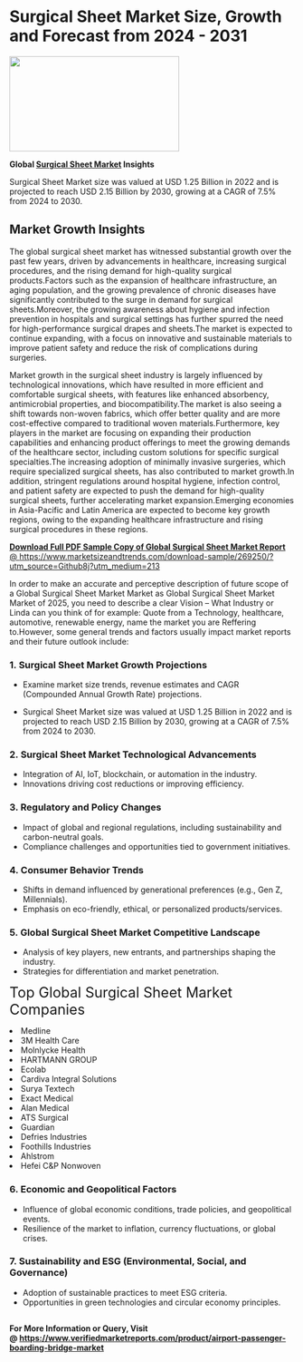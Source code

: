 <H1>Surgical Sheet Market Size, Growth and Forecast from 2024 - 2031</H1><img class="aligncenter size-medium wp-image-584254" src="https://thirdeyenews.in/wp-content/uploads/2024/09/Global-Market-Research-300x168.jpeg" alt="" width="300" height="168" /><p><strong>Global&nbsp;<a href="https://www.marketsizeandtrends.com/download-sample/269250/?utm_source=Github8j?utm_medium=213">Surgical Sheet Market</a> Insights</strong></p><p>Surgical Sheet Market size was valued at USD 1.25 Billion in 2022 and is projected to reach USD 2.15 Billion by 2030, growing at a CAGR of 7.5% from 2024 to 2030.</p><p><h2>Market Growth Insights</h2> <p>The global surgical sheet market has witnessed substantial growth over the past few years, driven by advancements in healthcare, increasing surgical procedures, and the rising demand for high-quality surgical products.Factors such as the expansion of healthcare infrastructure, an aging population, and the growing prevalence of chronic diseases have significantly contributed to the surge in demand for surgical sheets.Moreover, the growing awareness about hygiene and infection prevention in hospitals and surgical settings has further spurred the need for high-performance surgical drapes and sheets.The market is expected to continue expanding, with a focus on innovative and sustainable materials to improve patient safety and reduce the risk of complications during surgeries.</p> <p><a href="#"></a></p> <p>Market growth in the surgical sheet industry is largely influenced by technological innovations, which have resulted in more efficient and comfortable surgical sheets, with features like enhanced absorbency, antimicrobial properties, and biocompatibility.The market is also seeing a shift towards non-woven fabrics, which offer better quality and are more cost-effective compared to traditional woven materials.Furthermore, key players in the market are focusing on expanding their production capabilities and enhancing product offerings to meet the growing demands of the healthcare sector, including custom solutions for specific surgical specialties.The increasing adoption of minimally invasive surgeries, which require specialized surgical sheets, has also contributed to market growth.In addition, stringent regulations around hospital hygiene, infection control, and patient safety are expected to push the demand for high-quality surgical sheets, further accelerating market expansion.Emerging economies in Asia-Pacific and Latin America are expected to become key growth regions, owing to the expanding healthcare infrastructure and rising surgical procedures in these regions.</p> <p><a href="#"></p><p><span class=""><strong>Download Full PDF Sample Copy of Global Surgical Sheet Market Report</strong> @ <a href="https://www.marketsizeandtrends.com/download-sample/269250/?utm_source=Github8j?utm_medium=213" target="_blank">https://www.marketsizeandtrends.com/download-sample/269250/?utm_source=Github8j?utm_medium=213</a></span></p><p>In order to make an accurate and perceptive description of future scope of a Global&nbsp;Surgical Sheet Market Market as Global&nbsp;Surgical Sheet Market Market of 2025, you need to describe a clear Vision &ndash; What Industry or Linda can you think of for example: Quote from a Technology, healthcare, automotive, renewable energy, name the market you are Reffering to.However, some general trends and factors usually impact market reports and their future outlook include:</p><h3>1.&nbsp;<strong>Surgical Sheet Market Growth Projections</strong></h3><ul><li>Examine market size trends, revenue estimates and CAGR (Compounded Annual Growth Rate) projections.</li><li><p>Surgical Sheet Market size was valued at USD 1.25 Billion in 2022 and is projected to reach USD 2.15 Billion by 2030, growing at a CAGR of 7.5% from 2024 to 2030.</p></li></ul><h3>2.&nbsp;<strong>Surgical Sheet Market Technological Advancements</strong></h3><ul><li>Integration of AI, IoT, blockchain, or automation in the industry.</li><li>Innovations driving cost reductions or improving efficiency.</li></ul><h3>3.&nbsp;<strong>Regulatory and Policy Changes</strong></h3><ul><li>Impact of global and regional regulations, including sustainability and carbon-neutral goals.</li><li>Compliance challenges and opportunities tied to government initiatives.</li></ul><h3>4.&nbsp;<strong>Consumer Behavior Trends</strong></h3><ul><li>Shifts in demand influenced by generational preferences (e.g., Gen Z, Millennials).</li><li>Emphasis on eco-friendly, ethical, or personalized products/services.</li></ul><h3>5.&nbsp;<strong>Global Surgical Sheet Market Competitive Landscape</strong></h3><ul><li>Analysis of key players, new entrants, and partnerships shaping the industry.</li><li>Strategies for differentiation and market penetration.</li></ul><p data-pm-slice="1 1 []"><span style="color: inherit; font-family: inherit; font-size: 25px;">Top Global Surgical Sheet Market Companies</span></p><div class="" data-test-id=""><p><li>Medline</li><li> 3M Health Care</li><li> Molnlycke Health</li><li> HARTMANN GROUP</li><li> Ecolab</li><li> Cardiva Integral Solutions</li><li> Surya Textech</li><li> Exact Medical</li><li> Alan Medical</li><li> ATS Surgical</li><li> Guardian</li><li> Defries Industries</li><li> Foothills Industries</li><li> Ahlstrom</li><li> Hefei C&P Nonwoven</li></p></div><h3>6.&nbsp;<strong>Economic and Geopolitical Factors</strong></h3><ul><li>Influence of global economic conditions, trade policies, and geopolitical events.</li><li>Resilience of the market to inflation, currency fluctuations, or global crises.</li></ul><h3>7.&nbsp;<strong>Sustainability and ESG (Environmental, Social, and Governance)</strong></h3><ul><li>Adoption of sustainable practices to meet ESG criteria.</li><li>Opportunities in green technologies and circular economy principles.</li></ul><h2><strong style="font-size: 14px;">For More Information or Query, Visit @&nbsp;</strong><a style="background-color: #ffffff; font-size: 14px;" href="https://www.marketsizeandtrends.com/report/surgical-sheet-market/" target="_blank">https://www.verifiedmarketreports.com/product/airport-passenger-boarding-bridge-market</a></h2>